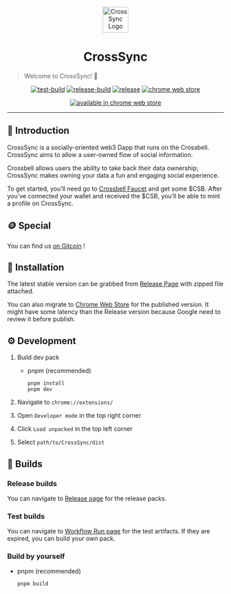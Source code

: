 <p align='center'>
<img src="https://raw.githubusercontent.com/NaturalSelectionLabs/CrossSync/b600f5dd2b7e8c38886a7ea58b5589577e4fabb5/src/assets/logo.png" alt="CrossSync Logo" width="60" height="60" />
</p>

<h1  align='center'>CrossSync</h1>

> Welcome to CrossSync! 👋

<span align='center'>

[![test-build](https://img.shields.io/github/workflow/status/NaturalSelectionLabs/CrossSync/Build%20test%20pack?label=test%20build&style=for-the-badge)](https://github.com/NaturalSelectionLabs/CrossSync/actions/workflows/build-test.yml)
[![release-build](https://img.shields.io/github/workflow/status/NaturalSelectionLabs/CrossSync/Build%20release%20pack?label=release%20build&style=for-the-badge)](https://github.com/NaturalSelectionLabs/CrossSync/actions/workflows/build-release.yml)
[![release](https://img.shields.io/github/v/release/NaturalSelectionLabs/CrossSync?color=%235d66f5&style=for-the-badge)](https://github.com/NaturalSelectionLabs/CrossSync/releases)
[![chrome web store](https://img.shields.io/chrome-web-store/v/cilehfhekljoecdbbimgebbncpjagmon?color=%23f55d66&style=for-the-badge)](https://chrome.google.com/webstore/detail/crosssync/cilehfhekljoecdbbimgebbncpjagmon)

[![available in chrome web store](https://storage.googleapis.com/chrome-gcs-uploader.appspot.com/image/WlD8wC6g8khYWPJUsQceQkhXSlv1/UV4C4ybeBTsZt43U4xis.png)](https://chrome.google.com/webstore/detail/crosssync/cilehfhekljoecdbbimgebbncpjagmon)

</span>

---

## 🐳 Introduction

CrossSync is a socially-oriented web3 Dapp that runs on the Crossbell. CrossSync aims to allow a user-owned flow of social information.

Crossbell allows users the ability to take back their data ownership; CrossSync makes owning your data a fun and engaging social experience.

To get started, you’ll need go to [Crossbell Faucet](https://faucet.crossbell.io) and get some $CSB. After you’ve connected your wallet and received the $CSB, you’ll be able to mint a profile on CrossSync.

## 🪙 Special

You can find us [on Gitcoin](https://gitcoin.co/grants/6465/crosssync) !

## 🎁 Installation

The latest stable version can be grabbed from [Release Page](https://github.com/NaturalSelectionLabs/CrossSync/releases) with zipped file attached.

You can also migrate to [Chrome Web Store](https://chrome.google.com/webstore/detail/crosssync/cilehfhekljoecdbbimgebbncpjagmon) for the published version. It might have some latency than the Release version because Google need to review it before publish.

## ⚙ Development

1. Build dev pack

    - pnpm (recommended)

        ```shell
        pnpm install
        pnpm dev
        ```

2. Navigate to `chrome://extensions/`

3. Open `Developer mode` in the top right corner

4. Click `Load unpacked` in the top left corner

5. Select `path/to/CrossSync/dist`

## 🔨 Builds

### Release builds

You can navigate to [Release page](https://github.com/NaturalSelectionLabs/CrossSync/releases) for the release packs.

### Test builds

You can navigate to [Workflow Run page](https://github.com/NaturalSelectionLabs/CrossSync/actions/workflows/build-test.yml) for the test artifacts. If they are expired, you can build your own pack.

### Build by yourself

-   pnpm (recommended)

    ```shell
    pnpm build
    ```
